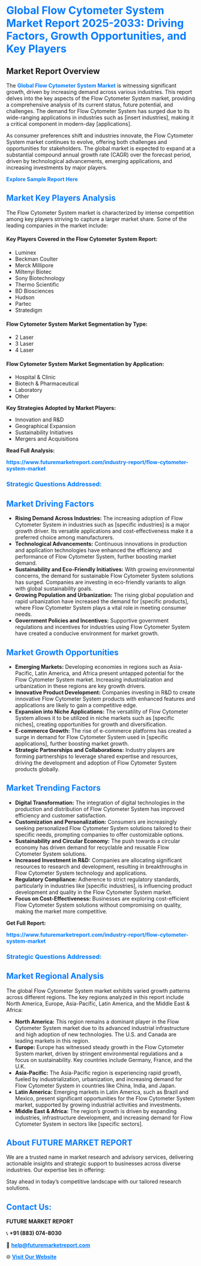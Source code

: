 <h1 style="color: #007BFF;">Global Flow Cytometer System Market Report 2025-2033: Driving Factors, Growth Opportunities, and Key Players</h1>

<section id="overview">
<h2>Market Report Overview</h2>
<p>The <a href="https://www.futuremarketreport.com/industry-report/flow-cytometer-system-market" style="color: #007BFF; text-decoration: none;"><strong>Global Flow Cytometer System Market</strong></a> is witnessing significant growth, driven by increasing demand across various industries. This report delves into the key aspects of the Flow Cytometer System market, providing a comprehensive analysis of its current status, future potential, and challenges. The demand for Flow Cytometer System has surged due to its wide-ranging applications in industries such as [insert industries], making it a critical component in modern-day [applications].</p>
<p>As consumer preferences shift and industries innovate, the Flow Cytometer System market continues to evolve, offering both challenges and opportunities for stakeholders. The global market is expected to expand at a substantial compound annual growth rate (CAGR) over the forecast period, driven by technological advancements, emerging applications, and increasing investments by major players.</p>
</section>

<section id="overview">
<p><a href="https://www.futuremarketreport.com/request-sample/reportId=26109" style="color: #007BFF; text-decoration: none;"><strong>Explore Sample Report Here</strong></a></p>
</section>

<section id="key-players">
<h2 style="color: #007BFF;">Market Key Players Analysis</h2>
<p>The Flow Cytometer System market is characterized by intense competition among key players striving to capture a larger market share. Some of the leading companies in the market include:</p>
<h4>Key Players Covered in the Flow Cytometer System Report:</h4>
<ul><li>Luminex</li><li>Beckman Coulter</li><li>Merck Millipore</li><li>Miltenyi Biotec</li><li>Sony Biotechnology</li><li>Thermo Scientific</li><li>BD Biosciences</li><li>Hudson</li><li>Partec</li><li>Stratedigm</li></ul>
<h4>Flow Cytometer System Market Segmentation by Type:</h4>
<ul><li>2 Laser</li><li>3 Laser</li><li>4 Laser</li></ul>

<h4>Flow Cytometer System Market Segmentation by Application:</h4>
<ul><li>Hospital &amp; Clinic</li><li>Biotech &amp; Pharmaceutical</li><li>Laboratory</li><li>Other</li></ul>
<p><strong>Key Strategies Adopted by Market Players:</strong></p>
<ul>
<li>Innovation and R&D</li>
<li>Geographical Expansion</li>
<li>Sustainability Initiatives</li>
<li>Mergers and Acquisitions</li>
</ul>
</section>

<section>
<p><strong>Read Full Analysis: </strong></p><a href="https://www.futuremarketreport.com/industry-report/flow-cytometer-system-market" style="color: #007BFF; text-decoration: none;"><strong>https://www.futuremarketreport.com/industry-report/flow-cytometer-system-market</strong></a>
<h3 style="color: #007BFF;">Strategic Questions Addressed:</h3>
</section>

<section id="driving-factors">
<h2 style="color: #007BFF;">Market Driving Factors</h2>
<ul>
<li><strong>Rising Demand Across Industries:</strong> The increasing adoption of Flow Cytometer System in industries such as [specific industries] is a major growth driver. Its versatile applications and cost-effectiveness make it a preferred choice among manufacturers.</li>
<li><strong>Technological Advancements:</strong> Continuous innovations in production and application technologies have enhanced the efficiency and performance of Flow Cytometer System, further boosting market demand.</li>
<li><strong>Sustainability and Eco-Friendly Initiatives:</strong> With growing environmental concerns, the demand for sustainable Flow Cytometer System solutions has surged. Companies are investing in eco-friendly variants to align with global sustainability goals.</li>
<li><strong>Growing Population and Urbanization:</strong> The rising global population and rapid urbanization have increased the demand for [specific products], where Flow Cytometer System plays a vital role in meeting consumer needs.</li>
<li><strong>Government Policies and Incentives:</strong> Supportive government regulations and incentives for industries using Flow Cytometer System have created a conducive environment for market growth.</li>
</ul>
</section>

<section id="growth-opportunities">
<h2 style="color: #007BFF;">Market Growth Opportunities</h2>
<ul>
<li><strong>Emerging Markets:</strong> Developing economies in regions such as Asia-Pacific, Latin America, and Africa present untapped potential for the Flow Cytometer System market. Increasing industrialization and urbanization in these regions are key growth drivers.</li>
<li><strong>Innovative Product Development:</strong> Companies investing in R&D to create innovative Flow Cytometer System products with enhanced features and applications are likely to gain a competitive edge.</li>
<li><strong>Expansion into Niche Applications:</strong> The versatility of Flow Cytometer System allows it to be utilized in niche markets such as [specific niches], creating opportunities for growth and diversification.</li>
<li><strong>E-commerce Growth:</strong> The rise of e-commerce platforms has created a surge in demand for Flow Cytometer System used in [specific applications], further boosting market growth.</li>
<li><strong>Strategic Partnerships and Collaborations:</strong> Industry players are forming partnerships to leverage shared expertise and resources, driving the development and adoption of Flow Cytometer System products globally.</li>
</ul>
</section>

<section id="trending-factors">
<h2 style="color: #007BFF;">Market Trending Factors</h2>
<ul>
<li><strong>Digital Transformation:</strong> The integration of digital technologies in the production and distribution of Flow Cytometer System has improved efficiency and customer satisfaction.</li>
<li><strong>Customization and Personalization:</strong> Consumers are increasingly seeking personalized Flow Cytometer System solutions tailored to their specific needs, prompting companies to offer customizable options.</li>
<li><strong>Sustainability and Circular Economy:</strong> The push towards a circular economy has driven demand for recyclable and reusable Flow Cytometer System solutions.</li>
<li><strong>Increased Investment in R&D:</strong> Companies are allocating significant resources to research and development, resulting in breakthroughs in Flow Cytometer System technology and applications.</li>
<li><strong>Regulatory Compliance:</strong> Adherence to strict regulatory standards, particularly in industries like [specific industries], is influencing product development and quality in the Flow Cytometer System market.</li>
<li><strong>Focus on Cost-Effectiveness:</strong> Businesses are exploring cost-efficient Flow Cytometer System solutions without compromising on quality, making the market more competitive.</li>
</ul>
</section>

<section>
<p><strong>Get Full Report: </strong></p><a href="https://www.futuremarketreport.com/industry-report/flow-cytometer-system-market" style="color: #007BFF; text-decoration: none;"><strong>https://www.futuremarketreport.com/industry-report/flow-cytometer-system-market</strong></a>
<h3 style="color: #007BFF;">Strategic Questions Addressed:</h3>
</section>


<section id="regional-analysis">
<h2 style="color: #007BFF;">Market Regional Analysis</h2>
<p>The global Flow Cytometer System market exhibits varied growth patterns across different regions. The key regions analyzed in this report include North America, Europe, Asia-Pacific, Latin America, and the Middle East & Africa:</p>
<ul>
<li><strong>North America:</strong> This region remains a dominant player in the Flow Cytometer System market due to its advanced industrial infrastructure and high adoption of new technologies. The U.S. and Canada are leading markets in this region.</li>
<li><strong>Europe:</strong> Europe has witnessed steady growth in the Flow Cytometer System market, driven by stringent environmental regulations and a focus on sustainability. Key countries include Germany, France, and the U.K.</li>
<li><strong>Asia-Pacific:</strong> The Asia-Pacific region is experiencing rapid growth, fueled by industrialization, urbanization, and increasing demand for Flow Cytometer System in countries like China, India, and Japan.</li>
<li><strong>Latin America:</strong> Emerging markets in Latin America, such as Brazil and Mexico, present significant opportunities for the Flow Cytometer System market, supported by growing industrial activities and investments.</li>
<li><strong>Middle East & Africa:</strong> The region’s growth is driven by expanding industries, infrastructure development, and increasing demand for Flow Cytometer System in sectors like [specific sectors].</li>
</ul>
</section>

<footer>
<h2 style="color: #007BFF;">About FUTURE MARKET REPORT</h2>
<p>We are a trusted name in market research and advisory services, delivering actionable insights and strategic support to businesses across diverse industries. Our expertise lies in offering:</p>

<p>Stay ahead in today’s competitive landscape with our tailored research solutions.</p>

<h2 style="color: #007BFF;">Contact Us:</h2>
<p><strong>FUTURE MARKET REPORT</strong></p>
<p>📞 <strong>+91 (883) 074-8030</strong></p>
<p>📧 <strong><a href="mailto:help@futuremarketreport.com" style="color: #007BFF;">help@futuremarketreport.com</a></strong></p>
<p>🌐 <strong><a href="https://www.futuremarketreport.com/" style="color: #007BFF;">Visit Our Website</a></strong></p>
</footer>